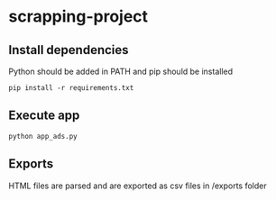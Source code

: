 # scrapping-project

## Install dependencies
Python should be added in PATH and pip should be installed
```
pip install -r requirements.txt
```

## Execute app
```
python app_ads.py
```

## Exports
HTML files are parsed and are exported as csv files in /exports folder